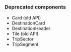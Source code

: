### Deprecated components

- Card (old API)
- DestinationCard
- DestinationHeader
- Tile (old API)
- TripSector
- TripSegment
